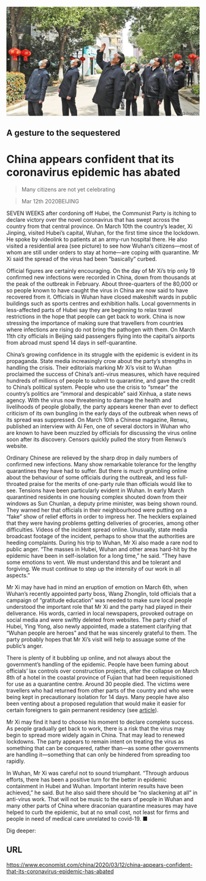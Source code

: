 ![](./images/20200314_CNP001_0.jpg)

## A gesture to the sequestered

# China appears confident that its coronavirus epidemic has abated

> Many citizens are not yet celebrating

> Mar 12th 2020BEIJING

SEVEN WEEKS after cordoning off Hubei, the Communist Party is itching to declare victory over the novel coronavirus that has swept across the country from that central province. On March 10th the country’s leader, Xi Jinping, visited Hubei’s capital, Wuhan, for the first time since the lockdown. He spoke by videolink to patients at an army-run hospital there. He also visited a residential area (see picture) to see how Wuhan’s citizens—most of whom are still under orders to stay at home—are coping with quarantine. Mr Xi said the spread of the virus had been “basically” curbed.

Official figures are certainly encouraging. On the day of Mr Xi’s trip only 19 confirmed new infections were recorded in China, down from thousands at the peak of the outbreak in February. About three-quarters of the 80,000 or so people known to have caught the virus in China are now said to have recovered from it. Officials in Wuhan have closed makeshift wards in public buildings such as sports centres and exhibition halls. Local governments in less-affected parts of Hubei say they are beginning to relax travel restrictions in the hope that people can get back to work. China is now stressing the importance of making sure that travellers from countries where infections are rising do not bring the pathogen with them. On March 11th city officials in Beijing said passengers flying into the capital’s airports from abroad must spend 14 days in self-quarantine.

China’s growing confidence in its struggle with the epidemic is evident in its propaganda. State media increasingly crow about the party’s strengths in handling the crisis. Their editorials marking Mr Xi’s visit to Wuhan proclaimed the success of China’s anti-virus measures, which have required hundreds of millions of people to submit to quarantine, and gave the credit to China’s political system. People who use the crisis to “smear” the country’s politics are “immoral and despicable” said Xinhua, a state news agency. With the virus now threatening to damage the health and livelihoods of people globally, the party appears keener than ever to deflect criticism of its own bungling in the early days of the outbreak when news of its spread was suppressed. On March 10th a Chinese magazine, Renwu, published an interview with Ai Fen, one of several doctors in Wuhan who are known to have been muzzled by officials for discussing the virus online soon after its discovery. Censors quickly pulled the story from Renwu’s website.

Ordinary Chinese are relieved by the sharp drop in daily numbers of confirmed new infections. Many show remarkable tolerance for the lengthy quarantines they have had to suffer. But there is much grumbling online about the behaviour of some officials during the outbreak, and less full-throated praise for the merits of one-party rule than officials would like to see. Tensions have been particularly evident in Wuhan. In early March quarantined residents in one housing complex shouted down from their windows as Sun Chunlan, a deputy prime minister, was being shown round. They warned her that officials in their neighbourhood were putting on a “fake” show of relief efforts in order to impress her. The hecklers explained that they were having problems getting deliveries of groceries, among other difficulties. Videos of the incident spread online. Unusually, state media broadcast footage of the incident, perhaps to show that the authorities are heeding complaints. During his trip to Wuhan, Mr Xi also made a rare nod to public anger. “The masses in Hubei, Wuhan and other areas hard-hit by the epidemic have been in self-isolation for a long time,” he said. “They have some emotions to vent. We must understand this and be tolerant and forgiving. We must continue to step up the intensity of our work in all aspects.”

Mr Xi may have had in mind an eruption of emotion on March 6th, when Wuhan’s recently appointed party boss, Wang Zhonglin, told officials that a campaign of “gratitude education” was needed to make sure local people understood the important role that Mr Xi and the party had played in their deliverance. His words, carried in local newspapers, provoked outrage on social media and were swiftly deleted from websites. The party chief of Hubei, Ying Yong, also newly appointed, made a statement clarifying that “Wuhan people are heroes” and that he was sincerely grateful to them. The party probably hopes that Mr Xi’s visit will help to assuage some of the public’s anger.

There is plenty of it bubbling up online, and not always about the government’s handling of the epidemic. People have been fuming about officials’ lax controls over construction projects, after the collapse on March 8th of a hotel in the coastal province of Fujian that had been requisitioned for use as a quarantine centre. Around 30 people died. The victims were travellers who had returned from other parts of the country and who were being kept in precautionary isolation for 14 days. Many people have also been venting about a proposed regulation that would make it easier for certain foreigners to gain permanent residency (see [article](https://www.economist.com//china/2020/03/12/a-proposal-to-help-a-few-foreigners-settle-in-china-triggers-a-furore)).

Mr Xi may find it hard to choose his moment to declare complete success. As people gradually get back to work, there is a risk that the virus may begin to spread more widely again in China. That may lead to renewed lockdowns. The party appears to remain intent on treating the virus as something that can be conquered, rather than—as some other governments are handling it—something that can only be hindered from spreading too rapidly.

In Wuhan, Mr Xi was careful not to sound triumphant. “Through arduous efforts, there has been a positive turn for the better in epidemic containment in Hubei and Wuhan. Important interim results have been achieved,” he said. But he also said there should be “no slackening at all” in anti-virus work. That will not be music to the ears of people in Wuhan and many other parts of China where draconian quarantine measures may have helped to curb the epidemic, but at no small cost, not least for firms and people in need of medical care unrelated to covid-19. ■

Dig deeper:

## URL

https://www.economist.com/china/2020/03/12/china-appears-confident-that-its-coronavirus-epidemic-has-abated
